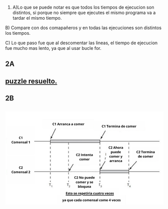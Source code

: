 1) A)Lo que se puede notar es que todos los tiempos de ejecucion son distintos, si porque no siempre que ejecutes el mismo programa va a tardar el mismo tiempo.

B) Compare con dos comapañeros y en todas las ejecuciones son distintos los tiempos.

C) Lo que paso fue que al descomentar las lineas, el tiempo de ejecucion fue mucho mas lento, ya que al usar bucle for.
<h2> 2A <h2>
<a href="./race_condition/on_race_condition.c">
puzzle resuelto.</a>


<h2>2B <h2>
<img src="./captura2comensales.png">
